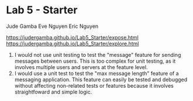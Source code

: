 # Lab 5 - Starter
Jude Gamba
Eve Nguyen
Eric Nguyen

https://judergamba.github.io/Lab5_Starter/expose.html
https://judergamba.github.io/Lab5_Starter/explore.html

1. I would not use unit testing to test the "message" feature for sending messages between users. This is too complex for unit testing, as it involves multiple users and servers at the feature level. 
2. I would use a unit test to test the "max message length" feature of a messaging application. This feature can easily be tested and debugged without affecting non-related tests or features because it involves straightfoward and simple logic.
